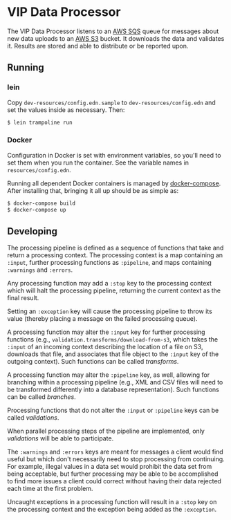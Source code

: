 # VIP Data Processor

The VIP Data Processor listens to an [AWS SQS][SQS] queue for messages
about new data uploads to an [AWS S3][S3] bucket. It downloads the
data and validates it. Results are stored and able to distribute or be
reported upon.

[SQS]: http://aws.amazon.com/sqs/
[S3]: http://aws.amazon.com/s3/

## Running

### lein

Copy `dev-resources/config.edn.sample` to `dev-resources/config.edn`
and set the values inside as necessary. Then:

```sh
$ lein trampoline run
```

### Docker

Configuration in Docker is set with environment variables, so you'll
need to set them when you run the container. See the variable names in
`resources/config.edn`.

Running all dependent Docker containers is managed by
[docker-compose][docker-compose]. After installing that, bringing it
all up should be as simple as:

```sh
$ docker-compose build
$ docker-compose up
```

[docker-compose]: https://github.com/docker/fig

## Developing

The processing pipeline is defined as a sequence of functions that
take and return a processing context. The processing context is a map
containing an `:input`, further processing functions as `:pipeline`,
and maps containing `:warnings` and `:errors`.

Any processing function may add a `:stop` key to the processing
context which will halt the processing pipeline, returning the current
context as the final result.

Setting an `:exception` key will cause the processing pipeline to
throw its value (thereby placing a message on the failed processing
queue).

A processing function may alter the `:input` key for further
processing functions (e.g., `validation.transforms/download-from-s3`,
which takes the `:input` of an incoming context describing the
location of a file on S3, downloads that file, and associates that
file object to the `:input` key of the outgoing context). Such
functions can be called *transforms*.

A processing function may alter the `:pipeline` key, as well, allowing
for branching within a processing pipeline (e.g., XML and CSV files
will need to be transformed differently into a database
representation). Such functions can be called *branches*.

Processing functions that do not alter the `:input` or `:pipeline`
keys can be called *validations*.

When parallel processing steps of the pipeline are implemented, only
*validations* will be able to participate.

The `:warnings` and `:errors` keys are meant for messages a client
would find useful but which don't necessarily need to stop processing
from continuing. For example, illegal values in a data set would
prohibit the data set from being acceptable, but further processing
may be able to be accomplished to find more issues a client could
correct without having their data rejected each time at the first
problem.

Uncaught exceptions in a processing function will result in a `:stop`
key on the processing context and the exception being added as the
`:exception`.
